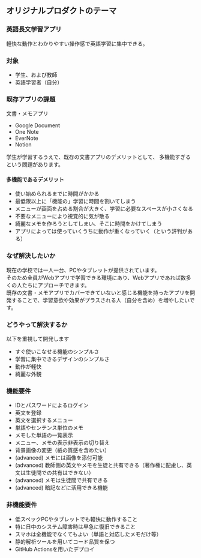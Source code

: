 ## オリジナルプロダクトのテーマ

### 英語長文学習アプリ

軽快な動作とわかりやすい操作感で英語学習に集中できる。

### 対象

- 学生、および教師  
- 英語学習者（自分）

### 既存アプリの課題

文書・メモアプリ
- Google Document
- One Note
- EverNote
- Notion

学生が学習するうえで、既存の文書アプリのデメリットとして、
多機能すぎるという問題があります。


#### 多機能であるデメリット
- 使い始められるまでに時間がかかる
- 最低限以上に「機能の」学習に時間を割いてしまう
- メニューが画面を占める割合が大きく、学習に必要なスペースが小さくなる
- 不要なメニューにより視覚的に気が散る
- 綺麗なメモを作ろうとしてしまい、そこに時間をかけてしまう
- アプリによっては使っていくうちに動作が重くなっていく（という評判がある）


### なぜ解決したいか

現在の学校では一人一台、PCやタブレットが提供されています。  
そのため全員がWebアプリで学習できる環境にあり、Webアプリであれば数多くの人たちにアプローチできます。  
既存の文書・メモアプリでカバーできていないと感じる機能を持ったアプリを開発することで、学習意欲や効果がプラスされる人（自分を含め）を増やしたいです。


### どうやって解決するか

以下を重視して開発します
- すぐ使いこなせる機能のシンプルさ
- 学習に集中できるデザインのシンプルさ
- 動作が軽快
- 綺麗な外観


### 機能要件

- IDとパスワードによるログイン
- 英文を登録
- 英文を選択するメニュー
- 単語やセンテンス単位のメモ
- メモした単語の一覧表示
- メニュー、メモの表示非表示の切り替え
- 背景画像の変更（紙の質感を含めたい）
- (advanced) メモには画像を添付可能
- (advanced) 教師側の英文やメモを生徒と共有できる（著作権に配慮し、英文は生徒間での共有はできない）
- (advanced) メモは生徒間で共有できる
- (advanced) 暗記などに活用できる機能


### 非機能要件

- 低スペックPCやタブレットでも軽快に動作すること
- 特に日中のシステム障害時は早急に復旧できること
- スマホは全機能でなくてもよい（単語と対応したメモだけ等）
- 静的解析ツールを用いてコード品質を保つ
- GitHub Actionsを用いたデプロイ